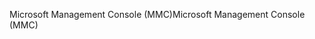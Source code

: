 <span data-ttu-id="a0a73-101">Microsoft Management Console (MMC)</span><span class="sxs-lookup"><span data-stu-id="a0a73-101">Microsoft Management Console (MMC)</span></span>